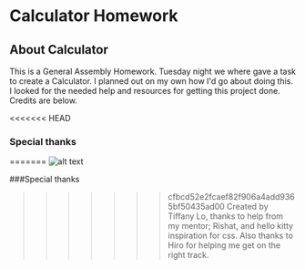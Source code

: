 # Calculator Homework


## About Calculator
This is a General Assembly Homework. Tuesday night we where gave a task to create a Calculator. I planned out on my own how I'd go about doing this. I looked for the needed help and resources for getting this project done. Credits are below.


<<<<<<< HEAD
### Special thanks
=======
![alt text](https://github.com/missamii/wdi-nyc-robots/blob/master/w08/Homework/calculator/cal.png "Logo Title Text 1")




###Special thanks
>>>>>>> cfbcd52e2fcaef82f906a4add9365bf50435ad00
Created by Tiffany Lo, thanks to help from my mentor; Rishat, and hello kitty inspiration for css. Also thanks to Hiro for helping me get on the right track.
